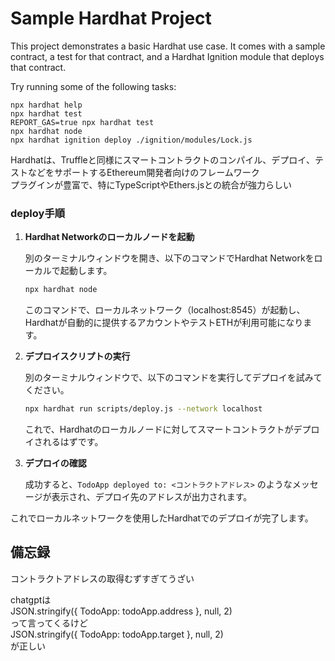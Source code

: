 # Sample Hardhat Project

This project demonstrates a basic Hardhat use case. It comes with a sample contract, a test for that contract, and a Hardhat Ignition module that deploys that contract.

Try running some of the following tasks:

```shell
npx hardhat help
npx hardhat test
REPORT_GAS=true npx hardhat test
npx hardhat node
npx hardhat ignition deploy ./ignition/modules/Lock.js
```
Hardhatは、Truffleと同様にスマートコントラクトのコンパイル、デプロイ、テストなどをサポートするEthereum開発者向けのフレームワーク  
プラグインが豊富で、特にTypeScriptやEthers.jsとの統合が強力らしい



### deploy手順

1. **Hardhat Networkのローカルノードを起動**

   別のターミナルウィンドウを開き、以下のコマンドでHardhat Networkをローカルで起動します。

   ```bash
   npx hardhat node
   ```

   このコマンドで、ローカルネットワーク（localhost:8545）が起動し、Hardhatが自動的に提供するアカウントやテストETHが利用可能になります。

2. **デプロイスクリプトの実行**

   別のターミナルウィンドウで、以下のコマンドを実行してデプロイを試みてください。

   ```bash
   npx hardhat run scripts/deploy.js --network localhost
   ```

   これで、Hardhatのローカルノードに対してスマートコントラクトがデプロイされるはずです。

3. **デプロイの確認**

   成功すると、`TodoApp deployed to: <コントラクトアドレス>` のようなメッセージが表示され、デプロイ先のアドレスが出力されます。

これでローカルネットワークを使用したHardhatでのデプロイが完了します。

## 備忘録
コントラクトアドレスの取得むずすぎてうざい


chatgptは  
    JSON.stringify({ TodoApp: todoApp.address }, null, 2)  
って言ってくるけど  
    JSON.stringify({ TodoApp: todoApp.target }, null, 2)  
が正しい
